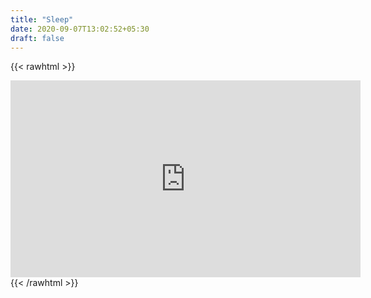 ```yaml
---
title: "Sleep"
date: 2020-09-07T13:02:52+05:30
draft: false
---
```




{{< rawhtml >}}
<iframe width="560" height="315" src="https://www.youtube.com/embed/t0kACis_dJE" frameborder="0" allow="accelerometer; autoplay; encrypted-media; gyroscope; picture-in-picture" allowfullscreen></iframe>
{{< /rawhtml >}}